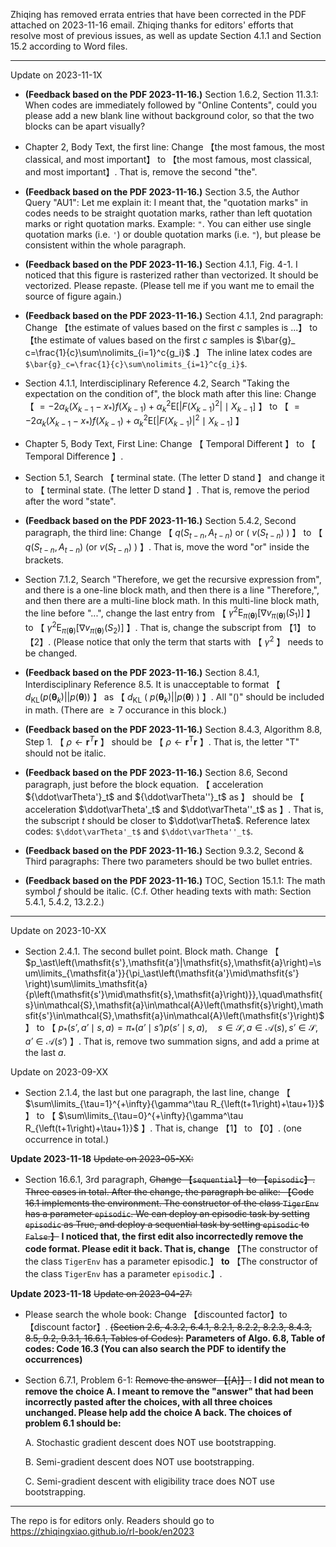Zhiqing has removed errata entries that have been corrected in the PDF attached on 2023-11-16 email. Zhiqing thanks for editors' efforts that resolve most of previous issues, as well as update Section 4.1.1 and Section 15.2 according to Word files.

----

Update on 2023-11-1X

- **(Feedback based on the PDF 2023-11-16.)** Section 1.6.2, Section 11.3.1: When codes are immediately followed by "Online Contents", could you please add a new blank line without background color, so that the two blocks can be apart visually?

- Chapter 2, Body Text, the first line: Change 【the most famous, the most classical, and most important】 to 【the most famous, most classical, and most important】. That is, remove the second "the".

- **(Feedback based on the PDF 2023-11-16.)** Section 3.5, the Author Query "AU1": Let me explain it: I meant that, the "quotation marks" in codes needs to be straight quotation marks, rather than left quotation marks or right quotation marks. Example: `"`. You can either use single quotation marks (i.e. `'`) or double quotation marks (i.e. `"`), but please be consistent within the whole paragraph.

- **(Feedback based on the PDF 2023-11-16.)** Section 4.1.1, Fig. 4-1. I noticed that this figure is rasterized rather than vectorized. It should be vectorized. Please repaste. (Please tell me if you want me to email the source of figure again.)

- **(Feedback based on the PDF 2023-11-16.)** Section 4.1.1, 2nd paragraph: Change 【the estimate of values based on the first $c$ samples is ...】 to 【the estimate of values based on the first $c$ samples is $\bar{g}_ c=\frac{1}{c}\sum\nolimits_{i=1}^c{g_i}$ .】 The inline latex codes are `$\bar{g}_c=\frac{1}{c}\sum\nolimits_{i=1}^c{g_i}$`.

- Section 4.1.1, Interdisciplinary Reference 4.2, Search "Taking the expectation on the condition of", the block math after this line: Change 【 $=-2{\alpha_k}\left(X_{k-1}-x_\ast\right)f\left(X_{k-1}\right)+\alpha_k^2\mathrm{E}\left[\left|{F{{\left(X_{k-1}\right)}^2}}\right|\mid{X_{k-1}}\right]$ 】 to 【 $=-2{\alpha_k}\left(X_{k-1}-x_\ast\right)f\left(X_{k-1}\right)+\alpha_k^2\mathrm{E}\left[\left|{F{{\left(X_{k-1}\right)}}}\right|^2\mid{X_{k-1}}\right]$ 】

- Chapter 5, Body Text, First Line: Change 【 Temporal Different 】 to 【 Temporal Difference 】.

- Section 5.1, Search 【 terminal state. (The letter D stand 】 and change it to 【 terminal state. (The letter D stand 】. That is, remove the period after the word "state".

- **(Feedback based on the PDF 2023-11-16.)** Section 5.4.2, Second paragraph, the third line: Change 【 $q\left(\mathsfit{S}_ {t-n},\mathsfit{A}_ {t-n}\right)$ or ( $v\left(\mathsfit{S}_ {t-n}\right)$ ) 】 to 【 $q\left(\mathsfit{S}_ {t-n},\mathsfit{A}_ {t-n}\right)$ (or $v\left(\mathsfit{S}_ {t-n}\right)$ ) 】. That is, move the word "or" inside the brackets.

- Section 7.1.2, Search "Therefore, we get the recursive expression from", and there is a one-line block math, and then there is a line "Therefore,", and then there are a multi-line block math. In this multi-line block math, the line before "...", change the last entry from 【 $\gamma^2{\mathrm{E}_ {\pi\left(\boldsymbol\uptheta\right)}}\left[\nabla{v_ {\pi\left(\boldsymbol\uptheta\right)}}\left(\mathsfit{S}_ 1\right)\right]$ 】 to 【 $\gamma^2{\mathrm{E}_ {\pi\left(\boldsymbol\uptheta\right)}}\left[\nabla{v_ {\pi\left(\boldsymbol\uptheta\right)}}\left(\mathsfit{S}_ 2\right)\right]$ 】. That is, change the subscript from 【1】 to 【2】. (Please notice that only the term that starts with 【 $\gamma^2$ 】 needs to be changed.

- **(Feedback based on the PDF 2023-11-16.)** Section 8.4.1, Interdisciplinary Reference 8.5. It is unacceptable to format 【 $d_ \mathrm{KL}\left(p\left(\boldsymbol\uptheta_k\right)||p\left(\boldsymbol\uptheta\right)\right)$ 】 as 【 $d_ \mathrm{KL}$ ( $p\left(\boldsymbol\uptheta_k\right)||p\left(\boldsymbol\uptheta\right)$ ) 】. All "()" should be included in math. (There are $\ge7$ occurance in this block.)

- **(Feedback based on the PDF 2023-11-16.)** Section 8.4.3, Algorithm 8.8, Step 1. 【 $\rho\leftarrow \mathbf{r}^T\mathbf{r}$ 】 should be 【 $\rho\leftarrow \mathbf{r}^\mathrm{T}\mathbf{r}$ 】. That is, the letter "T" should not be italic.

- **(Feedback based on the PDF 2023-11-16.)** Section 8.6, Second paragraph, just before the block equation. 【 acceleration ${\ddot\varTheta'}_t$ and ${\ddot\varTheta''}_t$ as 】 should be 【 acceleration $\ddot\varTheta'_t$ and $\ddot\varTheta''_t$ as 】. That is, the subscript $t$ should be closer to $\ddot\varTheta$. Reference latex codes: `$\ddot\varTheta'_t$` and `$\ddot\varTheta''_t$`.

- **(Feedback based on the PDF 2023-11-16.)** Section 9.3.2, Second & Third paragraphs: There two parameters should be two bullet entries.
  
- **(Feedback based on the PDF 2023-11-16.)** TOC, Section 15.1.1: The math symbol $f$ should be italic. (C.f. Other heading texts with math: Section 5.4.1, 5.4.2, 13.2.2.)


----

Update on 2023-10-XX

- Section 2.4.1. The second bullet point. Block math. Change 【 $p_\ast\left(\mathsfit{s'},\mathsfit{a'}|\mathsfit{s},\mathsfit{a}\right)=\sum\limits_{\mathsfit{a'}}{\pi_\ast\left(\mathsfit{a'}\mid\mathsfit{s'} \right)\sum\limits_\mathsfit{a}{p\left(\mathsfit{s'}\mid\mathsfit{s},\mathsfit{a}\right)}},\quad\mathsfit{s}\in\mathcal{S},\mathsfit{a}\in\mathcal{A}\left(\mathsfit{s}\right),\mathsfit{s'}\in\mathcal{S},\mathsfit{a}\in\mathcal{A}\left(\mathsfit{s'}\right)$ 】 to 【 $p_\ast\left({\mathsfit{s'},\mathsfit{a'}\mid\mathsfit{s},\mathsfit{a}}\right)=\pi_\ast\left(\mathsfit{a'}\mid\mathsfit{s'}\right)p\left( \mathsfit{s'}\mid\mathsfit{s},\mathsfit{a}\right),\quad\mathsfit{s}\in\mathcal{S},\mathsfit{a}\in\mathcal{A}\left(\mathsfit{s}\right),\mathsfit{s'}\in\mathcal{S},\mathsfit{a'}\in\mathcal{A}\left(\mathsfit{s'}\right)$ 】. That is, remove two summation signs, and add a prime at the last $\mathsfit{a}$.

Update on 2023-09-XX

- Section 2.1.4, the last but one paragraph, the last line, change 【 $\sum\limits_{\tau=1}^{+\infty}{\gamma^\tau R_{\left(t+1\right)+\tau+1}}$  】 to 【 $\sum\limits_{\tau=0}^{+\infty}{\gamma^\tau R_{\left(t+1\right)+\tau+1}}$ 】. That is, change 【1】 to 【0】. (one occurrence in total.)


**Update 2023-11-18** ~~Update on 2023-05-XX:~~

- Section 16.6.1, 3rd paragraph, ~~Change 【`sequential`】 to 【`episodic`】. Three cases in total. After the change, the paragraph be alike: 【Code 16.1 implements the environment. The constructor of the class `TigerEnv` has a parameter `episodic`. We can deploy an episodic task by setting `episodic` as True, and deploy a sequential task by setting `episodic` to `False`.】~~ **I noticed that, the first edit also incorrectedly remove the code format. Please edit it back. That is, change** 【The constructor of the class `TigerEnv` has a parameter episodic.】 **to** 【The constructor of the class `TigerEnv` has a parameter `episodic`.】.

**Update 2023-11-18** ~~Update on 2023-04-27:~~

- Please search the whole book: Change 【discounted factor】to 【discount factor】. ~~(Section 2.6, 4.3.2, 6.4.1, 8.2.1, 8.2.2, 8.2.3, 8.4.3, 8.5, 9.2, 9.3.1, 16.6.1, Tables of Codes):~~ **Parameters of Algo. 6.8, Table of codes: Code 16.3 (You can also search the PDF to identify the occurrences)**

- Section 6.7.1, Problem 6-1: ~~Remove the answer 【[A]】.~~  **I did not mean to remove the choice A. I meant to remove the "answer" that had been incorrectly pasted after the choices, with all three choices unchanged. Please help add the choice A back. The choices of problem 6.1 should be:**

  A. Stochastic gradient descent does NOT use bootstrapping.

  B. Semi-gradient descent does NOT use bootstrapping.

  C. Semi-gradient descent with eligibility trace does NOT use bootstrapping.


----

The repo is for editors only. Readers should go to https://zhiqingxiao.github.io/rl-book/en2023
